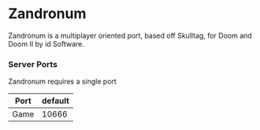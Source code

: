 # Zandronum
Zandronum is a multiplayer oriented port, based off Skulltag, for Doom and Doom II by id Software.


### Server Ports

Zandronum requires a single port

| Port    | default  |
|---------|----------|
| Game    | 10666    |
